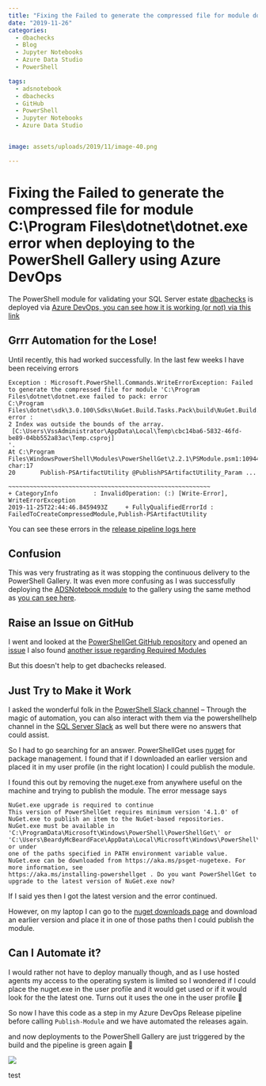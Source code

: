 ```yaml
---
title: "Fixing the Failed to generate the compressed file for module dotnet.exe error when deploying to the PowerShell Gallery using Azure DevOps"
date: "2019-11-26" 
categories:
  - dbachecks
  - Blog
  - Jupyter Notebooks
  - Azure Data Studio
  - PowerShell

tags:
  - adsnotebook
  - dbachecks
  - GitHub 
  - PowerShell
  - Jupyter Notebooks
  - Azure Data Studio


image: assets/uploads/2019/11/image-40.png

---
```


# Fixing the Failed to generate the compressed file for module C:\Program Files\dotnet\dotnet.exe error when deploying to the PowerShell Gallery using Azure DevOps
The PowerShell module for validating your SQL Server estate [dbachecks](http://beard.media/dbachecks) is deployed via [Azure DevOps, you can see how it is working (or not) via this link](https://dev.azure.com/sqlcollaborative/dbachecks/_release?_a=releases&view=mine&definitionId=2)

Grrr Automation for the Lose!
-----------------------------

Until recently, this had worked successfully. In the last few weeks I have been receiving errors

    Exception : Microsoft.PowerShell.Commands.WriteErrorException: Failed to generate the compressed file for module 'C:\Program Files\dotnet\dotnet.exe failed to pack: error
    C:\Program Files\dotnet\sdk\3.0.100\Sdks\NuGet.Build.Tasks.Pack\build\NuGet.Build.Tasks.Pack.targets(198,5): error : 
    2 Index was outside the bounds of the array. 
     [C:\Users\VssAdministrator\AppData\Local\Temp\cbc14ba6-5832-46fd-be89-04bb552a83ac\Temp.csproj]
    '.
    At C:\Program Files\WindowsPowerShell\Modules\PowerShellGet\2.2.1\PSModule.psm1:10944 char:17
    20       Publish-PSArtifactUtility @PublishPSArtifactUtility_Param ...
                  ~~~~~~~~~~~~~~~~~~~~~~~~~~~~~~~~~~~~~~~~~~~~~~~~~~~~~~~~~
    + CategoryInfo          : InvalidOperation: (:) [Write-Error], WriteErrorException
    2019-11-25T22:44:46.8459493Z     + FullyQualifiedErrorId : FailedToCreateCompressedModule,Publish-PSArtifactUtility

You can see these errors in the [release pipeline logs here](https://dev.azure.com/sqlcollaborative/dbachecks/_apps/hub/ms.vss-releaseManagement-web.cd-release-progress?_a=release-environment-logs&releaseId=127&environmentId=127)

Confusion
---------

This was very frustrating as it was stopping the continuous delivery to the PowerShell Gallery. It was even more confusing as I was successfully deploying the [ADSNotebook module](http://beard.media/ADSNotebook) to the gallery using the same method as [you can see here](https://dev.azure.com/sqlcollaborative/ADSSQLNotebook/_build/results?buildId=541).

Raise an Issue on GitHub
------------------------

I went and looked at the [PowerShellGet GitHub repository](https://github.com/PowerShell/PowerShellGet/) and opened an [issue](https://github.com/PowerShell/PowerShellGet/issues/554) I also found [another issue regarding Required Modules](https://github.com/PowerShell/PowerShellGet/issues/551)

But this doesn't help to get dbachecks released.

Just Try to Make it Work
------------------------

I asked the wonderful folk in the [PowerShell Slack channel](http://powershell.slack.com) – Through the magic of automation, you can also interact with them via the powershellhelp channel in the [SQL Server Slack](http://beard.media/sqlslack) as well but there were no answers that could assist.

So I had to go searching for an answer. PowerShellGet uses [nuget](https://www.nuget.org/) for package management. I found that if I downloaded an earlier version and placed it in my user profile (in the right location) I could publish the module.

I found this out by removing the nuget.exe from anywhere useful on the machine and trying to publish the module. The error message says

    NuGet.exe upgrade is required to continue
    This version of PowerShellGet requires minimum version '4.1.0' of NuGet.exe to publish an item to the NuGet-based repositories. NuGet.exe must be available in 
    'C:\ProgramData\Microsoft\Windows\PowerShell\PowerShellGet\' or 'C:\Users\BeardyMcBeardFace\AppData\Local\Microsoft\Windows\PowerShell\PowerShellGet\', or under 
    one of the paths specified in PATH environment variable value. NuGet.exe can be downloaded from https://aka.ms/psget-nugetexe. For more information, see 
    https://aka.ms/installing-powershellget . Do you want PowerShellGet to upgrade to the latest version of NuGet.exe now?

If I said yes then I got the latest version and the error continued.

However, on my laptop I can go to the [nuget downloads page](https://www.nuget.org/downloads) and download an earlier version and place it in one of those paths then I could publish the module.

Can I Automate it?
------------------

I would rather not have to deploy manually though, and as I use hosted agents my access to the operating system is limited so I wondered if I could place the nuget.exe in the user profile and it would get used or if it would look for the the latest one. Turns out it uses the one in the user profile 🙂

So now I have this code as a step in my Azure DevOps Release pipeline before calling `Publish-Module` and we have automated the releases again.

<SCRIPT src="https://gist.github.com/SQLDBAWithABeard/5d36cd1401f1496f9b09ee3354a4d3d9.js"></SCRIPT>

and now deployments to the PowerShell Gallery are just triggered by the build and the pipeline is green again 🙂

[![](https://blog.robsewell.com/assets/uploads/2019/11/image-40.png)](https://dev.azure.com/sqlcollaborative/dbachecks/_releaseProgress?_a=release-environment-logs&releaseId=129&environmentId=129)

test
